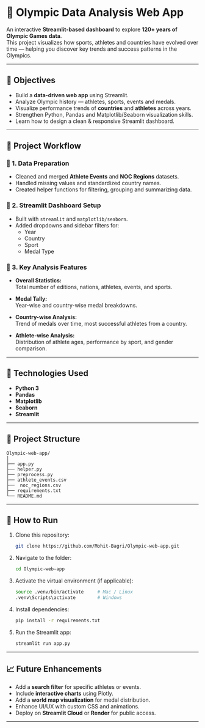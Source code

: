 # 🏅 Olympic Data Analysis Web App

An interactive **Streamlit-based dashboard** to explore **120+ years of Olympic Games data**.  
This project visualizes how sports, athletes and countries have evolved over time — helping you discover key trends and success patterns in the Olympics.

---

## 🧠 Objectives

- Build a **data-driven web app** using Streamlit.  
- Analyze Olympic history — athletes, sports, events and medals.  
- Visualize performance trends of **countries** and **athletes** across years.  
- Strengthen Python, Pandas and Matplotlib/Seaborn visualization skills.  
- Learn how to design a clean & responsive Streamlit dashboard.

---

## 📂 Project Workflow

### 🔹 1. Data Preparation
- Cleaned and merged **Athlete Events** and **NOC Regions** datasets.  
- Handled missing values and standardized country names.  
- Created helper functions for filtering, grouping and summarizing data.

### 🔹 2. Streamlit Dashboard Setup
- Built with `streamlit` and `matplotlib/seaborn`.  
- Added dropdowns and sidebar filters for:
  - Year  
  - Country  
  - Sport  
  - Medal Type

### 🔹 3. Key Analysis Features
- **Overall Statistics:**  
  Total number of editions, nations, athletes, events, and sports.
  
- **Medal Tally:**  
  Year-wise and country-wise medal breakdowns.

- **Country-wise Analysis:**  
  Trend of medals over time, most successful athletes from a country.

- **Athlete-wise Analysis:**  
  Distribution of athlete ages, performance by sport, and gender comparison.


---

## 🧰 Technologies Used

- **Python 3**
- **Pandas**
- **Matplotlib**
- **Seaborn**
- **Streamlit**

---

## 📂 Project Structure
```
Olympic-web-app/
│
├── app.py
├── helper.py
├── preprocess.py
├── athlete_events.csv
├──  noc_regions.csv
├── requirements.txt
└── README.md
```

---

## 🚀 How to Run

1. Clone this repository:

    ```bash
    git clone https://github.com/Mohit-Bagri/Olympic-web-app.git
    ```

2. Navigate to the folder:

    ```bash
    cd Olympic-web-app
    ```

3. Activate the virtual environment (if applicable):

    ```bash
    source .venv/bin/activate     # Mac / Linux
    .venv\Scripts\activate        # Windows
    ```

4. Install dependencies:

    ```bash
    pip install -r requirements.txt
    ```

5. Run the Streamlit app:

    ```bash
    streamlit run app.py
    ```

---

## 📈 Future Enhancements
- Add a **search filter** for specific athletes or events.  
- Include **interactive charts** using Plotly.  
- Add a **world map visualization** for medal distribution.  
- Enhance UI/UX with custom CSS and animations.  
- Deploy on **Streamlit Cloud** or **Render** for public access.

---
